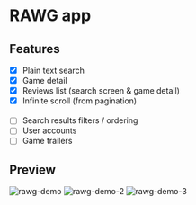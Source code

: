 
# RAWG app

## Features
- [x] Plain text search
- [x] Game detail
- [x] Reviews list (search screen & game detail)
- [x] Infinite scroll (from pagination)
<br><br>
- [ ] Search results filters / ordering
- [ ] User accounts
- [ ] Game trailers

## Preview
![rawg-demo](https://user-images.githubusercontent.com/48206778/130265976-df4d295f-afcd-4abd-a5d0-341ecdcfbc12.gif)
![rawg-demo-2](https://im2.ezgif.com/tmp/ezgif-2-e3688d819548.gif)
![rawg-demo-3](https://im2.ezgif.com/tmp/ezgif-2-c896f25bcbab.gif)

